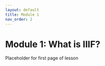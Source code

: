 ```yaml
---
layout: default
title: Module 1
nav_order: 2
---
```

# Module 1: What is IIIF?

Placeholder for first page of lesson
